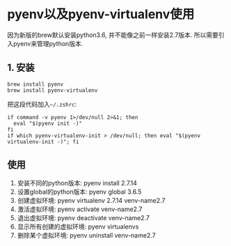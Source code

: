# pyenv以及pyenv-virtualenv使用

因为新版的brew默认安装python3.6, 并不能像之前一样安装2.7版本.
所以需要引入pyenv来管理python版本.

## 1. 安装

```
brew install pyenv
brew install pyenv-virtualenv
```
把这段代码加入`~/.zshrc`:

```
if command -v pyenv 1>/dev/null 2>&1; then
  eval "$(pyenv init -)"
fi
if which pyenv-virtualenv-init > /dev/null; then eval "$(pyenv virtualenv-init -)"; fi
```

## 使用
1. 安装不同的python版本: pyenv install 2.7.14
2. 设置global的python版本: pyenv global 3.6.5
3. 创建虚拟环境: pyenv virtualenv 2.7.14 venv-name2.7
4. 激活虚拟环境: pyenv activate venv-name2.7
5. 退出虚拟环境: pyenv deactivate venv-name2.7
6. 显示所有创建的虚拟环境: pyenv virtualenvs
7. 删除某个虚拟环境: pyenv uninstall venv-name2.7
